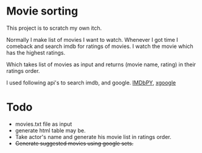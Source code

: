 Movie sorting
=============
This project is to scratch my own itch.  

Normally I make list of movies I want to watch. Whenever I got time I comeback and search imdb for ratings of movies. I watch the movie which has the highest ratings.  
  
Which takes list of movies as input and returns (movie name, rating) in their ratings order.

I used following api's to search imdb, and google.
[IMDbPY](http://imdbpy.sourceforge.net/), [xgoogle](http://www.catonmat.net/blog/python-library-for-google-search/)
  
Todo
=====
* movies.txt file as input
* generate html table may be.
* Take actor's name and generate his movie list in ratings order.
* <strike> Generate suggested movies using google sets. </strike>
